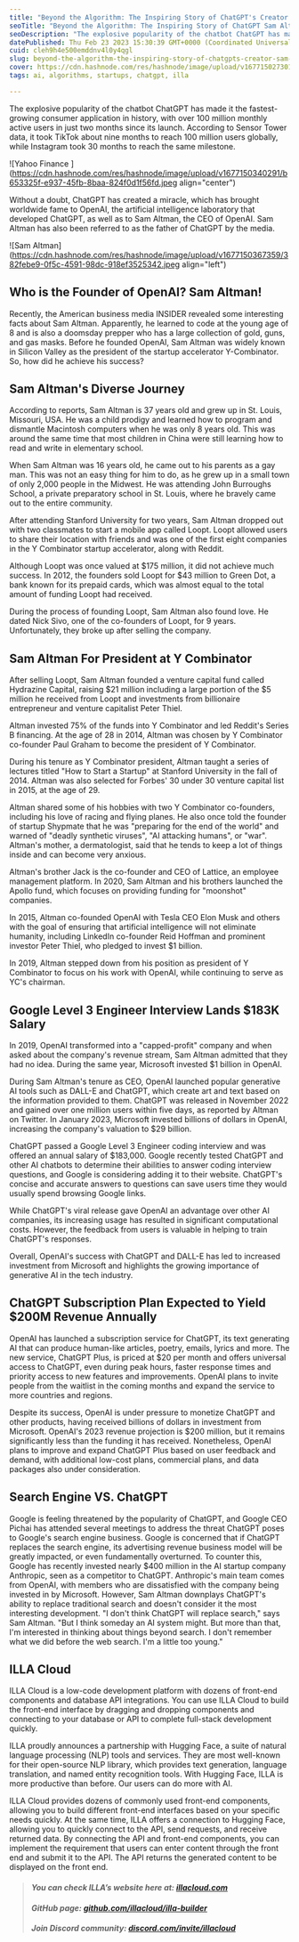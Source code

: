 ```yaml
---
title: "Beyond the Algorithm: The Inspiring Story of ChatGPT's Creator Sam Altman"
seoTitle: "Beyond the Algorithm: The Inspiring Story of ChatGPT Sam Altman"
seoDescription: "The explosive popularity of the chatbot ChatGPT has made it the fastest-growing consumer application in history, with over 100 million monthly active users"
datePublished: Thu Feb 23 2023 15:30:39 GMT+0000 (Coordinated Universal Time)
cuid: cleh9h4e500emddnv4l0y4qgl
slug: beyond-the-algorithm-the-inspiring-story-of-chatgpts-creator-sam-altman
cover: https://cdn.hashnode.com/res/hashnode/image/upload/v1677150273018/8a47bbf8-da4b-454a-8b64-a4e69918e6bd.png
tags: ai, algorithms, startups, chatgpt, illa

---
```


The explosive popularity of the chatbot ChatGPT has made it the fastest-growing consumer application in history, with over 100 million monthly active users in just two months since its launch. According to Sensor Tower data, it took TikTok about nine months to reach 100 million users globally, while Instagram took 30 months to reach the same milestone.

![Yahoo Finance ](https://cdn.hashnode.com/res/hashnode/image/upload/v1677150340291/b653325f-e937-45fb-8baa-824f0d1f56fd.jpeg align="center")

Without a doubt, ChatGPT has created a miracle, which has brought worldwide fame to OpenAI, the artificial intelligence laboratory that developed ChatGPT, as well as to Sam Altman, the CEO of OpenAI. Sam Altman has also been referred to as the father of ChatGPT by the media.

![Sam Altman](https://cdn.hashnode.com/res/hashnode/image/upload/v1677150367359/382febe9-0f5c-4591-98dc-918ef3525342.jpeg align="left")

## Who is the Founder of OpenAI? Sam Altman!

Recently, the American business media INSIDER revealed some interesting facts about Sam Altman. Apparently, he learned to code at the young age of 8 and is also a doomsday prepper who has a large collection of gold, guns, and gas masks. Before he founded OpenAI, Sam Altman was widely known in Silicon Valley as the president of the startup accelerator Y-Combinator. So, how did he achieve his success?

## Sam Altman's Diverse Journey

According to reports, Sam Altman is 37 years old and grew up in St. Louis, Missouri, USA. He was a child prodigy and learned how to program and dismantle Macintosh computers when he was only 8 years old. This was around the same time that most children in China were still learning how to read and write in elementary school.

When Sam Altman was 16 years old, he came out to his parents as a gay man. This was not an easy thing for him to do, as he grew up in a small town of only 2,000 people in the Midwest. He was attending John Burroughs School, a private preparatory school in St. Louis, where he bravely came out to the entire community.

After attending Stanford University for two years, Sam Altman dropped out with two classmates to start a mobile app called Loopt. Loopt allowed users to share their location with friends and was one of the first eight companies in the Y Combinator startup accelerator, along with Reddit.

Although Loopt was once valued at $175 million, it did not achieve much success. In 2012, the founders sold Loopt for $43 million to Green Dot, a bank known for its prepaid cards, which was almost equal to the total amount of funding Loopt had received.

During the process of founding Loopt, Sam Altman also found love. He dated Nick Sivo, one of the co-founders of Loopt, for 9 years. Unfortunately, they broke up after selling the company.

## Sam Altman For President at Y Combinator

After selling Loopt, Sam Altman founded a venture capital fund called Hydrazine Capital, raising $21 million including a large portion of the $5 million he received from Loopt and investments from billionaire entrepreneur and venture capitalist Peter Thiel.

Altman invested 75% of the funds into Y Combinator and led Reddit's Series B financing. At the age of 28 in 2014, Altman was chosen by Y Combinator co-founder Paul Graham to become the president of Y Combinator.

During his tenure as Y Combinator president, Altman taught a series of lectures titled "How to Start a Startup" at Stanford University in the fall of 2014. Altman was also selected for Forbes' 30 under 30 venture capital list in 2015, at the age of 29.

Altman shared some of his hobbies with two Y Combinator co-founders, including his love of racing and flying planes. He also once told the founder of startup Shypmate that he was "preparing for the end of the world" and warned of "deadly synthetic viruses", "AI attacking humans", or "war". Altman's mother, a dermatologist, said that he tends to keep a lot of things inside and can become very anxious.

Altman's brother Jack is the co-founder and CEO of Lattice, an employee management platform. In 2020, Sam Altman and his brothers launched the Apollo fund, which focuses on providing funding for "moonshot" companies.

In 2015, Altman co-founded OpenAI with Tesla CEO Elon Musk and others with the goal of ensuring that artificial intelligence will not eliminate humanity, including LinkedIn co-founder Reid Hoffman and prominent investor Peter Thiel, who pledged to invest $1 billion.

In 2019, Altman stepped down from his position as president of Y Combinator to focus on his work with OpenAI, while continuing to serve as YC's chairman.

## Google Level 3 Engineer Interview Lands $183K Salary

In 2019, OpenAI transformed into a "capped-profit" company and when asked about the company's revenue stream, Sam Altman admitted that they had no idea. During the same year, Microsoft invested $1 billion in OpenAI.

During Sam Altman's tenure as CEO, OpenAI launched popular generative AI tools such as DALL-E and ChatGPT, which create art and text based on the information provided to them. ChatGPT was released in November 2022 and gained over one million users within five days, as reported by Altman on Twitter. In January 2023, Microsoft invested billions of dollars in OpenAI, increasing the company's valuation to $29 billion.

ChatGPT passed a Google Level 3 Engineer coding interview and was offered an annual salary of $183,000. Google recently tested ChatGPT and other AI chatbots to determine their abilities to answer coding interview questions, and Google is considering adding it to their website. ChatGPT's concise and accurate answers to questions can save users time they would usually spend browsing Google links.

While ChatGPT's viral release gave OpenAI an advantage over other AI companies, its increasing usage has resulted in significant computational costs. However, the feedback from users is valuable in helping to train ChatGPT's responses.

Overall, OpenAI's success with ChatGPT and DALL-E has led to increased investment from Microsoft and highlights the growing importance of generative AI in the tech industry.

## ChatGPT Subscription Plan Expected to Yield $200M Revenue Annually

OpenAI has launched a subscription service for ChatGPT, its text generating AI that can produce human-like articles, poetry, emails, lyrics and more. The new service, ChatGPT Plus, is priced at $20 per month and offers universal access to ChatGPT, even during peak hours, faster response times and priority access to new features and improvements. OpenAI plans to invite people from the waitlist in the coming months and expand the service to more countries and regions.

Despite its success, OpenAI is under pressure to monetize ChatGPT and other products, having received billions of dollars in investment from Microsoft. OpenAI's 2023 revenue projection is $200 million, but it remains significantly less than the funding it has received. Nonetheless, OpenAI plans to improve and expand ChatGPT Plus based on user feedback and demand, with additional low-cost plans, commercial plans, and data packages also under consideration.

## Search Engine VS. ChatGPT

Google is feeling threatened by the popularity of ChatGPT, and Google CEO Pichai has attended several meetings to address the threat ChatGPT poses to Google's search engine business. Google is concerned that if ChatGPT replaces the search engine, its advertising revenue business model will be greatly impacted, or even fundamentally overturned. To counter this, Google has recently invested nearly $400 million in the AI startup company Anthropic, seen as a competitor to ChatGPT. Anthropic's main team comes from OpenAI, with members who are dissatisfied with the company being invested in by Microsoft. However, Sam Altman downplays ChatGPT's ability to replace traditional search and doesn't consider it the most interesting development. "I don't think ChatGPT will replace search," says Sam Altman. "But I think someday an AI system might. But more than that, I'm interested in thinking about things beyond search. I don't remember what we did before the web search. I'm a little too young."

## **ILLA Cloud**

ILLA Cloud is a low-code development platform with dozens of front-end components and database API integrations. You can use ILLA Cloud to build the front-end interface by dragging and dropping components and connecting to your database or API to complete full-stack development quickly.

ILLA proudly announces a partnership with Hugging Face, a suite of natural language processing (NLP) tools and services. They are most well-known for their open-source NLP library, which provides text generation, language translation, and named entity recognition tools. With Hugging Face, ILLA is more productive than before. Our users can do more with AI.

ILLA Cloud provides dozens of commonly used front-end components, allowing you to build different front-end interfaces based on your specific needs quickly. At the same time, ILLA offers a connection to Hugging Face, allowing you to quickly connect to the API, send requests, and receive returned data. By connecting the API and front-end components, you can implement the requirement that users can enter content through the front end and submit it to the API. The API returns the generated content to be displayed on the front end.

> #### ***You can check ILLA’s website here at:*** [***illacloud.com***](http://illacloud.com)
> 
> #### *GitHub page:* [***github.com/illacloud/illa-builder***](http://github.com/illacloud/illa-builder)
> 
> #### *Join Discord community:* [***discord.com/invite/illacloud***](http://discord.com/invite/illacloud)